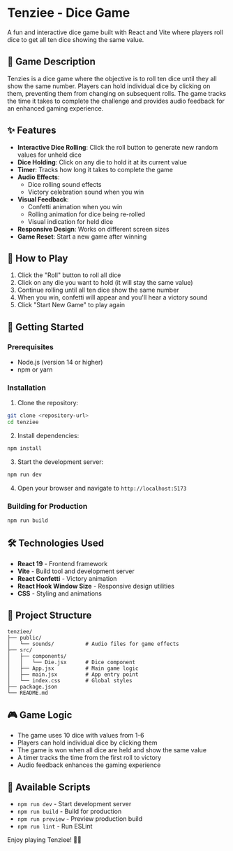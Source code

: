 # Tenziee - Dice Game

A fun and interactive dice game built with React and Vite where players roll dice to get all ten dice showing the same value.

## 🎲 Game Description

Tenzies is a dice game where the objective is to roll ten dice until they all show the same number. Players can hold individual dice by clicking on them, preventing them from changing on subsequent rolls. The game tracks the time it takes to complete the challenge and provides audio feedback for an enhanced gaming experience.

## ✨ Features

- **Interactive Dice Rolling**: Click the roll button to generate new random values for unheld dice
- **Dice Holding**: Click on any die to hold it at its current value
- **Timer**: Tracks how long it takes to complete the game
- **Audio Effects**: 
  - Dice rolling sound effects
  - Victory celebration sound when you win
- **Visual Feedback**: 
  - Confetti animation when you win
  - Rolling animation for dice being re-rolled
  - Visual indication for held dice
- **Responsive Design**: Works on different screen sizes
- **Game Reset**: Start a new game after winning

## 🎯 How to Play

1. Click the "Roll" button to roll all dice
2. Click on any die you want to hold (it will stay the same value)
3. Continue rolling until all ten dice show the same number
4. When you win, confetti will appear and you'll hear a victory sound
5. Click "Start New Game" to play again

## 🚀 Getting Started

### Prerequisites

- Node.js (version 14 or higher)
- npm or yarn

### Installation

1. Clone the repository:
```bash
git clone <repository-url>
cd tenziee
```

2. Install dependencies:
```bash
npm install
```

3. Start the development server:
```bash
npm run dev
```

4. Open your browser and navigate to `http://localhost:5173`

### Building for Production

```bash
npm run build
```

## 🛠️ Technologies Used

- **React 19** - Frontend framework
- **Vite** - Build tool and development server
- **React Confetti** - Victory animation
- **React Hook Window Size** - Responsive design utilities
- **CSS** - Styling and animations

## 📁 Project Structure

```
tenziee/
├── public/
│   └── sounds/          # Audio files for game effects
├── src/
│   ├── components/
│   │   └── Die.jsx      # Dice component
│   ├── App.jsx          # Main game logic
│   ├── main.jsx         # App entry point
│   └── index.css        # Global styles
├── package.json
└── README.md
```

## 🎮 Game Logic

- The game uses 10 dice with values from 1-6
- Players can hold individual dice by clicking them
- The game is won when all dice are held and show the same value
- A timer tracks the time from the first roll to victory
- Audio feedback enhances the gaming experience

## 📝 Available Scripts

- `npm run dev` - Start development server
- `npm run build` - Build for production
- `npm run preview` - Preview production build
- `npm run lint` - Run ESLint


Enjoy playing Tenziee! 🎲✨
